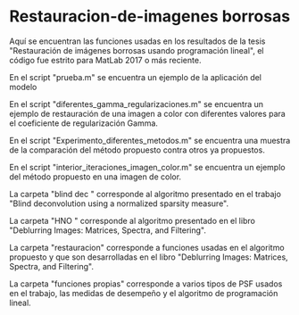 # Restauracion-de-imagenes borrosas

Aquí se encuentran  las funciones usadas en los resultados de la tesis "Restauración de imágenes borrosas usando programación lineal", el código fue estrito para MatLab 2017 o más reciente.

En el script "prueba.m" se encuentra un ejemplo de la aplicación del modelo

En el script "diferentes_gamma_regularizaciones.m" se encuentra un ejemplo de restauración de una imagen a color con diferentes valores para el coeficiente de regularización Gamma.

En el script "Experimento_diferentes_metodos.m" se encuentra una muestra de la comparación del método propuesto contra otros ya propuestos.

En el script "interior_iteraciones_imagen_color.m" se encuentra un ejemplo del método propuesto en una imagen de color.

La carpeta "blind dec " corresponde al algoritmo presentado en el trabajo "Blind deconvolution using a normalized sparsity measure".

La carpeta "HNO " corresponde al algoritmo presentado en el libro "Deblurring Images: Matrices, Spectra, and Filtering".

La carpeta "restauracion" corresponde a funciones usadas en el algoritmo propuesto y que son desarrolladas en el libro "Deblurring Images: Matrices, Spectra, and Filtering".

La carpeta "funciones propias" corresponde a varios tipos de PSF usados en el trabajo, las medidas de desempeño y el algoritmo de programación lineal.


